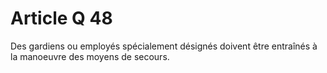 # Article Q 48

Des gardiens ou employés spécialement désignés doivent être entraînés à la manoeuvre des moyens de secours.
